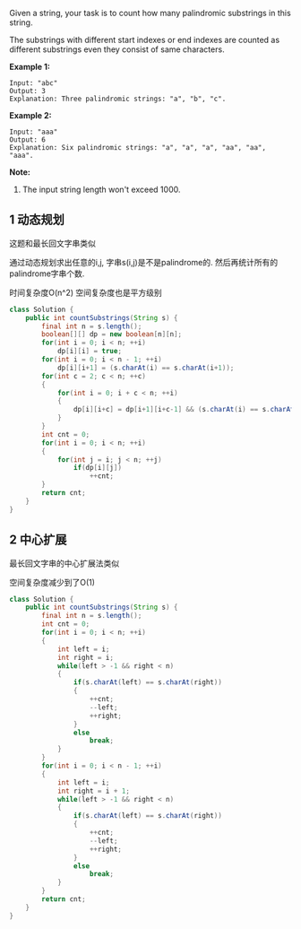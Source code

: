 Given a string, your task is to count how many palindromic substrings in this string.

The substrings with different start indexes or end indexes are counted as different substrings even they consist of same characters.

**Example 1:**

```
Input: "abc"
Output: 3
Explanation: Three palindromic strings: "a", "b", "c".
```

 

**Example 2:**

```
Input: "aaa"
Output: 6
Explanation: Six palindromic strings: "a", "a", "a", "aa", "aa", "aaa".
```

 

**Note:**

1. The input string length won't exceed 1000.

## 1 动态规划

这题和最长回文字串类似

通过动态规划求出任意的i,j, 字串s(i,j)是不是palindrome的. 然后再统计所有的palindrome字串个数.

时间复杂度O(n^2) 空间复杂度也是平方级别

```java
class Solution {
    public int countSubstrings(String s) {
        final int n = s.length();
        boolean[][] dp = new boolean[n][n];
        for(int i = 0; i < n; ++i)
            dp[i][i] = true;
        for(int i = 0; i < n - 1; ++i)
            dp[i][i+1] = (s.charAt(i) == s.charAt(i+1));
        for(int c = 2; c < n; ++c)
        {
            for(int i = 0; i + c < n; ++i)
            {
                dp[i][i+c] = dp[i+1][i+c-1] && (s.charAt(i) == s.charAt(i+c));
            }
        }
        int cnt = 0;
        for(int i = 0; i < n; ++i)
        {
            for(int j = i; j < n; ++j)
                if(dp[i][j])
                    ++cnt;
        }
        return cnt;
    }
}
```

## 2 中心扩展

最长回文字串的中心扩展法类似

空间复杂度减少到了O(1)

```java
class Solution {
    public int countSubstrings(String s) {
        final int n = s.length();
        int cnt = 0;
        for(int i = 0; i < n; ++i)
        {
            int left = i;
            int right = i;
            while(left > -1 && right < n)
            {
                if(s.charAt(left) == s.charAt(right))
                {
                    ++cnt;
                    --left;
                    ++right;
                }
                else
                    break;
            }
        }
        for(int i = 0; i < n - 1; ++i)
        {
            int left = i;
            int right = i + 1;
            while(left > -1 && right < n)
            {
                if(s.charAt(left) == s.charAt(right))
                {
                    ++cnt;
                    --left;
                    ++right;
                }
                else
                    break;
            }
        }
        return cnt;
    }
}
```

